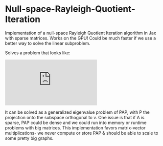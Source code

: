 # Null-space-Rayleigh-Quotient-Iteration
Implementation of a null-space Rayleigh Quotient Iteration algorithm in Jax with sparse matrices. Works on the GPU! Could be much faster if we use a better way to solve the linear subproblem.

Solves a problem that looks like:

![equation](http://www.sciweavers.org/tex2img.php?eq=%5Cmin_XX%5E%5Ctop%20AX%20%5Cquad%20%5Ctext%7Bs.t.%20%7DX%5E%5Ctop%20X%20%3D%201%2C%20%5Cquad%20v%20X%20%3D%20c&bc=White&fc=Black&im=jpg&fs=12&ff=arev&edit=0)

It can be solved as a generalized eigenvalue problem of PAP, with P the projection onto the subspace orthogonal to v. One issue is that if A is sparse, PAP could be dense and we could run into memory or runtime problems with big matrices. This implementation favors matrix-vector multiplications- we never compute or store PAP & should be able to scale to some pretty big graphs.
